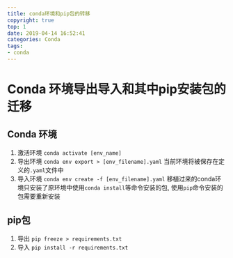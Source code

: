 ```yaml
---
title: conda环境和pip包的转移
copyright: true
top: 1
date: 2019-04-14 16:52:41
categories: Conda
tags:
- conda
---
```


# Conda 环境导出导入和其中pip安装包的迁移

## Conda 环境

1. 激活环境
`conda activate [env_name]`
2. 导出环境
`conda env export > [env_filename].yaml`
当前环境将被保存在定义的`.yaml`文件中
3. 导入环境
`conda env create -f [env_filename].yaml`
移植过来的conda环境只安装了原环境中使用`conda install`等命令安装的包, 使用`pip`命令安装的包需要重新安装

## pip包

1. 导出
`pip freeze > requirements.txt`
2. 导入
`pip install -r requirements.txt`